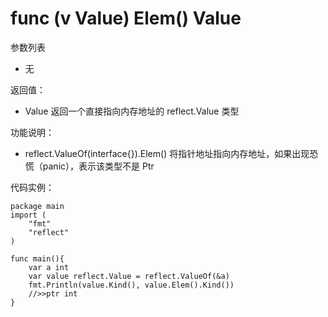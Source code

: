 # func (v Value) Elem() Value

参数列表

- 无

返回值：

- Value 返回一个直接指向内存地址的 reflect.Value 类型

功能说明：

- reflect.ValueOf(interface{}).Elem() 将指针地址指向内存地址，如果出现恐慌（panic），表示该类型不是 Ptr

代码实例：
	
	package main
	import (
		"fmt"
		"reflect"
	)
	
	func main(){
		var a int
		var value reflect.Value = reflect.ValueOf(&a)
		fmt.Println(value.Kind(), value.Elem().Kind())
		//>>ptr int
	}
